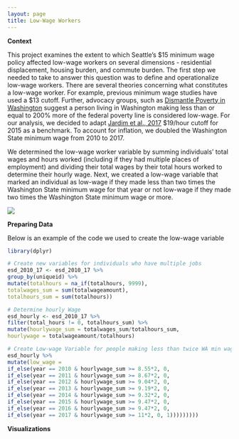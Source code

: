 ```yaml
---
layout: page
title: Low-Wage Workers
---
```


**Context**

This project examines the extent to which Seattle’s \$15 minimum wage policy affected low-wage workers on several dimensions - residential displacement, housing burden, and commute burden. The first step we needed to take to answer this question was to define and operationalize low-wage workers. There are several theories concerning what constitutes a low-wage worker. For example, previous minimum wage studies have used a $13 cutoff. Further, advocacy groups, such as [Dismantle Poverty in Washington](https://dismantlepovertyinwa.com/) suggest a person living in Washington making less than or equal to 200% more of the federal poverty line is considered low-wage. For our analysis, we decided to adapt [Jardim et al., 2017](https://www.nber.org/system/files/working_papers/w23532/w23532.pdf) \$19/hour cutoff for 2015 as a benchmark. To account for inflation, we doubled the Washington State minimum wage from 2010 to 2017.

We determined the low-wage worker variable by summing individuals’ total wages and hours worked (including if they had multiple places of employment) and dividing their total wages by their total hours worked to determine their hourly wage. Next, we created a low-wage variable that marked an individual as low-wage if they made less than two times the Washington State minimum wage for that year or not low-wage if they made two times the Washington State minimum wage or more. 

<img src="{{ site.url }}{{ site.baseurl }}/assets/img/WA_minwage.gif">


**Preparing Data**

Below is an example of the code we used to create the low-wage variable

```r
library(dplyr)

# Create new variables for individuals who have multiple jobs
esd_2010_17 <- esd_2010_17 %>% 
group_by(uniqueid) %>% 
mutate(totalhours = na_if(totalhours, 9999),
totalwages_sum = sum(totalwageamount),
totalhours_sum = sum(totalhours))

# Determine hourly Wage
esd_hourly <- esd_2010_17 %>% 
filter(total_hours != 0, totalhours_sum) %>% 
mutate(hourlywage_sum = totalwages_sum/totalhours_sum,
hourlywage = totalwageamount/totalhours)

# Create Low-wage Variable for people making less than twice WA min wage
esd_hourly %>% 
mutate(low_wage = 
if_else(year == 2010 & hourlywage_sum >= 8.55*2, 0,
if_else(year == 2011 & hourlywage_sum >= 8.67*2, 0,
if_else(year == 2012 & hourlywage_sum >= 9.04*2, 0,
if_else(year == 2013 & hourlywage_sum >= 9.19*2, 0,
if_else(year == 2014 & hourlywage_sum >= 9.32*2, 0,
if_else(year == 2015 & hourlywage_sum >= 9.47*2, 0,
if_else(year == 2016 & hourlywage_sum >= 9.47*2, 0,
if_else(year == 2017 & hourlywage_sum >= 11*2, 0, 1)))))))))
```

**Visualizations**

